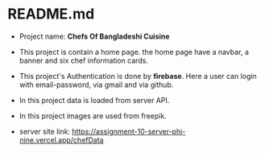 
# README.md

* Project name: **Chefs Of Bangladeshi Cuisine**
* This project is contain a home page. the home page have a navbar, a banner and six chef information cards.
* This project's Authentication is done by **firebase**. Here a user can login with email-password, via gmail and via github.
* In this project data is loaded from server API.
* In this project images are used from freepik.

* server site link: https://assignment-10-server-phi-nine.vercel.app/chefData
